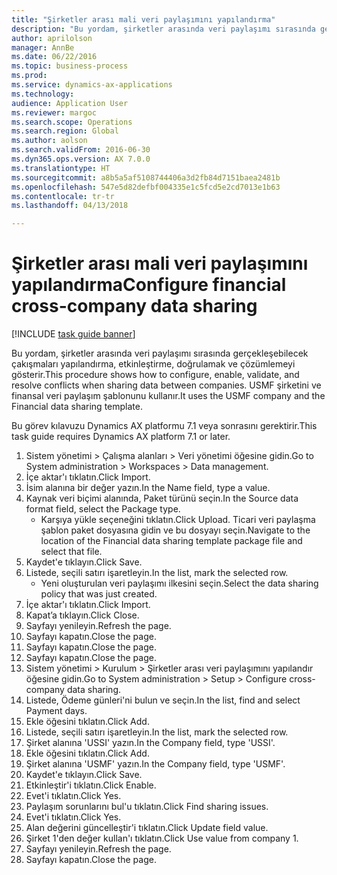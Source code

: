 ```yaml
--- 
title: "Şirketler arası mali veri paylaşımını yapılandırma"
description: "Bu yordam, şirketler arasında veri paylaşımı sırasında gerçekleşebilecek çakışmaları yapılandırma, etkinleştirme, doğrulamak ve çözümlemeyi gösterir."
author: aprilolson
manager: AnnBe
ms.date: 06/22/2016
ms.topic: business-process
ms.prod: 
ms.service: dynamics-ax-applications
ms.technology: 
audience: Application User
ms.reviewer: margoc
ms.search.scope: Operations
ms.search.region: Global
ms.author: aolson
ms.search.validFrom: 2016-06-30
ms.dyn365.ops.version: AX 7.0.0
ms.translationtype: HT
ms.sourcegitcommit: a8b5a5af5108744406a3d2fb84d7151baea2481b
ms.openlocfilehash: 547e5d82defbf004335e1c5fcd5e2cd7013e1b63
ms.contentlocale: tr-tr
ms.lasthandoff: 04/13/2018

---
```

# <a name="configure-financial-cross-company-data-sharing"></a><span data-ttu-id="fc251-103">Şirketler arası mali veri paylaşımını yapılandırma</span><span class="sxs-lookup"><span data-stu-id="fc251-103">Configure financial cross-company data sharing</span></span>

[!INCLUDE [task guide banner](../../includes/task-guide-banner.md)]

<span data-ttu-id="fc251-104">Bu yordam, şirketler arasında veri paylaşımı sırasında gerçekleşebilecek çakışmaları yapılandırma, etkinleştirme, doğrulamak ve çözümlemeyi gösterir.</span><span class="sxs-lookup"><span data-stu-id="fc251-104">This procedure shows how to configure, enable, validate, and resolve conflicts when sharing data between companies.</span></span> <span data-ttu-id="fc251-105">USMF şirketini ve finansal veri paylaşım şablonunu kullanır.</span><span class="sxs-lookup"><span data-stu-id="fc251-105">It uses the USMF company and the Financial data sharing template.</span></span>



<span data-ttu-id="fc251-106">Bu görev kılavuzu Dynamics AX platformu 7.1 veya sonrasını gerektirir.</span><span class="sxs-lookup"><span data-stu-id="fc251-106">This task guide requires Dynamics AX platform 7.1 or later.</span></span>

1. <span data-ttu-id="fc251-107">Sistem yönetimi > Çalışma alanları > Veri yönetimi öğesine gidin.</span><span class="sxs-lookup"><span data-stu-id="fc251-107">Go to System administration > Workspaces > Data management.</span></span>
2. <span data-ttu-id="fc251-108">İçe aktar'ı tıklatın.</span><span class="sxs-lookup"><span data-stu-id="fc251-108">Click Import.</span></span>
3. <span data-ttu-id="fc251-109">İsim alanına bir değer yazın.</span><span class="sxs-lookup"><span data-stu-id="fc251-109">In the Name field, type a value.</span></span>
4. <span data-ttu-id="fc251-110">Kaynak veri biçimi alanında, Paket türünü seçin.</span><span class="sxs-lookup"><span data-stu-id="fc251-110">In the Source data format field, select the Package type.</span></span>
    * <span data-ttu-id="fc251-111">Karşıya yükle seçeneğini tıklatın.</span><span class="sxs-lookup"><span data-stu-id="fc251-111">Click Upload.</span></span> <span data-ttu-id="fc251-112">Ticari veri paylaşma şablon paket dosyasına gidin ve bu dosyayı seçin.</span><span class="sxs-lookup"><span data-stu-id="fc251-112">Navigate to the location of the Financial data sharing template package file and select that file.</span></span>  
5. <span data-ttu-id="fc251-113">Kaydet'e tıklayın.</span><span class="sxs-lookup"><span data-stu-id="fc251-113">Click Save.</span></span>
6. <span data-ttu-id="fc251-114">Listede, seçili satırı işaretleyin.</span><span class="sxs-lookup"><span data-stu-id="fc251-114">In the list, mark the selected row.</span></span>
    * <span data-ttu-id="fc251-115">Yeni oluşturulan veri paylaşımı ilkesini seçin.</span><span class="sxs-lookup"><span data-stu-id="fc251-115">Select the data sharing policy that was just created.</span></span>  
7. <span data-ttu-id="fc251-116">İçe aktar'ı tıklatın.</span><span class="sxs-lookup"><span data-stu-id="fc251-116">Click Import.</span></span>
8. <span data-ttu-id="fc251-117">Kapat’a tıklayın.</span><span class="sxs-lookup"><span data-stu-id="fc251-117">Click Close.</span></span>
9. <span data-ttu-id="fc251-118">Sayfayı yenileyin.</span><span class="sxs-lookup"><span data-stu-id="fc251-118">Refresh the page.</span></span>
10. <span data-ttu-id="fc251-119">Sayfayı kapatın.</span><span class="sxs-lookup"><span data-stu-id="fc251-119">Close the page.</span></span>
11. <span data-ttu-id="fc251-120">Sayfayı kapatın.</span><span class="sxs-lookup"><span data-stu-id="fc251-120">Close the page.</span></span>
12. <span data-ttu-id="fc251-121">Sayfayı kapatın.</span><span class="sxs-lookup"><span data-stu-id="fc251-121">Close the page.</span></span>
13. <span data-ttu-id="fc251-122">Sistem yönetimi > Kurulum > Şirketler arası veri paylaşımını yapılandır öğesine gidin.</span><span class="sxs-lookup"><span data-stu-id="fc251-122">Go to System administration > Setup > Configure cross-company data sharing.</span></span>
14. <span data-ttu-id="fc251-123">Listede, Ödeme günleri'ni bulun ve seçin.</span><span class="sxs-lookup"><span data-stu-id="fc251-123">In the list, find and select Payment days.</span></span>
15. <span data-ttu-id="fc251-124">Ekle öğesini tıklatın.</span><span class="sxs-lookup"><span data-stu-id="fc251-124">Click Add.</span></span>
16. <span data-ttu-id="fc251-125">Listede, seçili satırı işaretleyin.</span><span class="sxs-lookup"><span data-stu-id="fc251-125">In the list, mark the selected row.</span></span>
17. <span data-ttu-id="fc251-126">Şirket alanına 'USSI' yazın.</span><span class="sxs-lookup"><span data-stu-id="fc251-126">In the Company field, type 'USSI'.</span></span>
18. <span data-ttu-id="fc251-127">Ekle öğesini tıklatın.</span><span class="sxs-lookup"><span data-stu-id="fc251-127">Click Add.</span></span>
19. <span data-ttu-id="fc251-128">Şirket alanına 'USMF' yazın.</span><span class="sxs-lookup"><span data-stu-id="fc251-128">In the Company field, type 'USMF'.</span></span>
20. <span data-ttu-id="fc251-129">Kaydet'e tıklayın.</span><span class="sxs-lookup"><span data-stu-id="fc251-129">Click Save.</span></span>
21. <span data-ttu-id="fc251-130">Etkinleştir'i tıklatın.</span><span class="sxs-lookup"><span data-stu-id="fc251-130">Click Enable.</span></span>
22. <span data-ttu-id="fc251-131">Evet'i tıklatın.</span><span class="sxs-lookup"><span data-stu-id="fc251-131">Click Yes.</span></span>
23. <span data-ttu-id="fc251-132">Paylaşım sorunlarını bul'u tıklatın.</span><span class="sxs-lookup"><span data-stu-id="fc251-132">Click Find sharing issues.</span></span>
24. <span data-ttu-id="fc251-133">Evet'i tıklatın.</span><span class="sxs-lookup"><span data-stu-id="fc251-133">Click Yes.</span></span>
25. <span data-ttu-id="fc251-134">Alan değerini güncelleştir'i tıklatın.</span><span class="sxs-lookup"><span data-stu-id="fc251-134">Click Update field value.</span></span>
26. <span data-ttu-id="fc251-135">Şirket 1'den değer kullan'ı tıklatın.</span><span class="sxs-lookup"><span data-stu-id="fc251-135">Click Use value from company 1.</span></span>
27. <span data-ttu-id="fc251-136">Sayfayı yenileyin.</span><span class="sxs-lookup"><span data-stu-id="fc251-136">Refresh the page.</span></span>
28. <span data-ttu-id="fc251-137">Sayfayı kapatın.</span><span class="sxs-lookup"><span data-stu-id="fc251-137">Close the page.</span></span>


